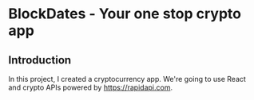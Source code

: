 # BlockDates - Your one stop crypto app



## Introduction

In this project, I created a cryptocurrency app. We're going to use React and crypto APIs powered by https://rapidapi.com.


